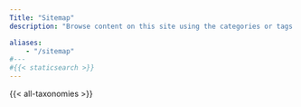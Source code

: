 ```yaml
---
Title: "Sitemap"
description: "Browse content on this site using the categories or tags below."

aliases:
    - "/sitemap"
#---
#{{< staticsearch >}}
---
```

{{< all-taxonomies >}}